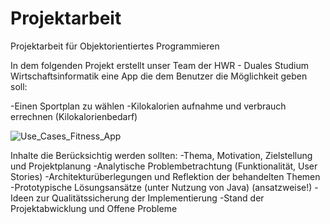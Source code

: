 # Projektarbeit
Projektarbeit für Objektorientiertes Programmieren

In dem folgenden Projekt erstellt unser Team der HWR - Duales Studium Wirtschaftsinformatik eine App die dem Benutzer die Möglichkeit geben soll:

-Einen Sportplan zu wählen
-Kilokalorien aufnahme und verbrauch errechnen (Kilokalorienbedarf)

![Use_Cases_Fitness_App](https://github.com/ViktorStehle/Projektarbeit/assets/106766191/484efe1d-7b62-482d-8e2c-885d15e1751a)

Inhalte die Berücksichtig werden sollten:
-Thema, Motivation, Zielstellung und Projektplanung 
-Analytische Problembetrachtung (Funktionalität, User Stories) 
-Architekturüberlegungen und Reflektion der behandelten Themen 
-Prototypische Lösungsansätze (unter Nutzung von Java) (ansatzweise!) 
-Ideen zur Qualitätssicherung der Implementierung 
-Stand der Projektabwicklung und Offene Probleme
